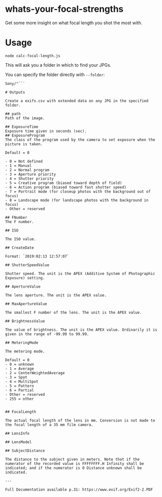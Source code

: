# whats-your-focal-strengths
Get some more insight on what focal length you shot the most with.

# Usage

```node calc-focal-length.js```

This will ask you a folder in which to find your JPGs.

You can specify the folder directly with `--folder`:

```node calc-focal-length.js --folder "/Volumes/Kim Chouard/
Sony/"```

# Outputs

Create a exifs.csv with extended data on any JPG in the specified folder.

## path
Path of the image.

## ExposureTime
Exposure time given in seconds (sec). 
## ExposureProgram
The class of the program used by the camera to set exposure when the picture is taken. 

Default = 0

- 0 = Not defined
- 1 = Manual
- 2 = Normal program
- 3 = Aperture priority
- 4 = Shutter priority
- 5 = Creative program (biased toward depth of field)
- 6 = Action program (biased toward fast shutter speed)
- 7 = Portrait mode (for closeup photos with the background out of focus)
- 8 = Landscape mode (for landscape photos with the background in focus)
- Other = reserved 

## FNumber
The F number.

## ISO

The ISO value.

## CreateDate

Format: `2019:02:13 12:57:07`

## ShutterSpeedValue

Shutter speed. The unit is the APEX (Additive System of Photographic Exposure) setting.

## ApertureValue

The lens aperture. The unit is the APEX value. 

## MaxApertureValue

The smallest F number of the lens. The unit is the APEX value. 

## BrightnessValue

The value of brightness. The unit is the APEX value. Ordinarily it is given in the range of -99.99 to 99.99. 

## MeteringMode

The metering mode.

Default = 0
- 0 = unknown
- 1 = Average
- 2 = CenterWeightedAverage
- 3 = Spot
- 4 = MultiSpot
- 5 = Pattern
- 6 = Partial
- Other = reserved
- 255 = other 


## FocalLength

The actual focal length of the lens in mm. Conversion is not made to the focal length of a 35 mm film camera. 

## LensInfo

## LensModel

## SubjectDistance

The distance to the subject given in meters. Note that if the numerator of the recorded value is FFFFFFFF.H Infinity shall be indicated; and if the numerator is 0 Distance unknown shall be indicated. 

---

Full Documentation available p.31: https://www.exif.org/Exif2-2.PDF
